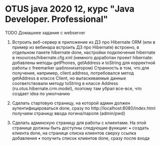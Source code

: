 # OTUS java 2020 12, курс "Java Developer. Professional"

TODO
Домашнее задание с webserver


1)  Встроить веб-сервер в приложение из ДЗ про Hibernate ORM (или в пример из вебинара встроить ДЗ про Hibernate)
    встроено, в отдельном пакете hibernate 
        done, настройки подключения hibernate в resources/hibernate.cfg.xml
    (немного доработан проект hibernate: добавлены методы getPhones, getAddress и toString для корректной работы с freemarker шаблонизатором)
    Странность в том, что для получения, например, client.address, потребовался метод getAddress в классе Client, но вытаскиваемые данные
    соответствовали методу toString в классе Address (ru.otus.hibernate.crm.model), поэтому там убрал все-все, что создает idea по умолчанию
    
2)  Сделать стартовую страницу, на которой админ должен аутентифицироваться
        done, сразу по http://localhost:8080/index.html получаем страницу ввода логина/пароля (admin/pwd)
        
3)  Сделать админскую страницу для работы с клиентами. На этой странице должны быть доступны следующие функции:
        ▪ создать клиента
           done, на странице списка клиентов сверху ссылка добавления
        ▪ получить список клиентов
            done, сразу после входа